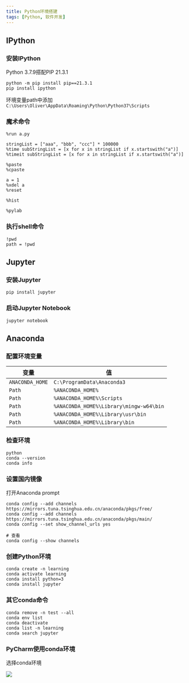 ```yaml
---
title: Python环境搭建
tags: [Python, 软件开发]
---
```


## IPython

### 安装IPython

Python 3.7.9搭配PIP 21.3.1

```shell
python -m pip install pip==21.3.1
pip install ipython
```

环境变量path中添加`C:\Users\Oliver\AppData\Roaming\Python\Python37\Scripts`

### 魔术命令

```shell
%run a.py

stringList = ["aaa", "bbb", "ccc"] * 100000
%time subStringList = [x for x in stringList if x.startswith("a")]
%timeit subStringList = [x for x in stringList if x.startswith("a")]

%paste
%cpaste

a = 1
%xdel a
%reset

%hist

%pylab
```

### 执行shell命令

```shell
!pwd
path = !pwd
```

## Jupyter

### 安装Jupyter

```shell
pip install jupyter
```

### 启动Jupyter Notebook

```shell
jupyter notebook
```

## Anaconda

### 配置环境变量

| 变量            | 值                                      |
| --------------- | --------------------------------------- |
| `ANACONDA_HOME` | `C:\ProgramData\Anaconda3`              |
| `Path`          | `%ANACONDA_HOME%`                       |
| `Path`          | `%ANACONDA_HOME%\Scripts`               |
| `Path`          | `%ANACONDA_HOME%\Library\mingw-w64\bin` |
| `Path`          | `%ANACONDA_HOME%\Library\usr\bin`       |
| `Path`          | `%ANACONDA_HOME%\Library\bin`           |

### 检查环境

```shell
python
conda --version
conda info
```

### 设置国内镜像

打开Anaconda prompt

```shell
conda config --add channels https://mirrors.tuna.tsinghua.edu.cn/anaconda/pkgs/free/
conda config --add channels https://mirrors.tuna.tsinghua.edu.cn/anaconda/pkgs/main/
conda config --set show_channel_urls yes

# 查看
conda config --show channels
```

### 创建Python环境

```shell
conda create -n learning
conda activate learning
conda install python=3
conda install jupyter
```

### 其它conda命令

```shell
conda remove -n test --all
conda env list
conda deactivate
conda list -n learning
conda search jupyter
```

### PyCharm使用conda环境

选择conda环境

![](https://oliver-blog.oss-cn-shenzhen.aliyuncs.com/20221128223158.png)